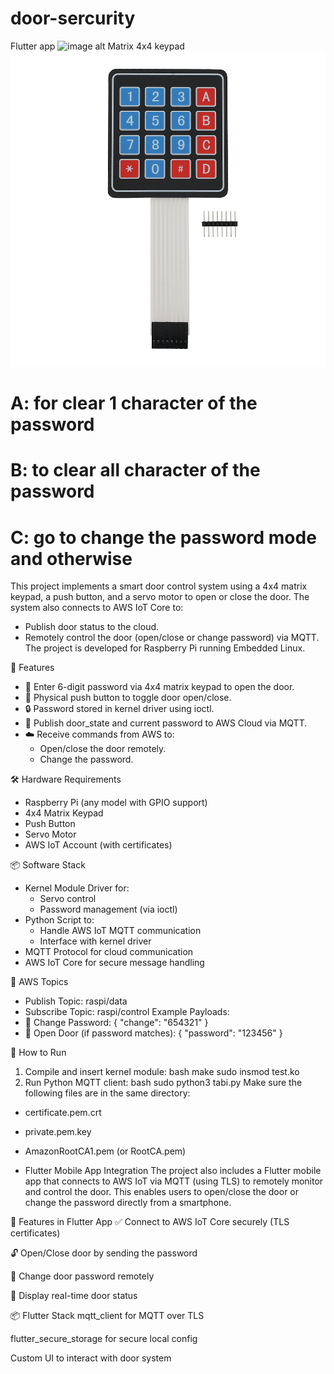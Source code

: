 # door-sercurity
Flutter app
![image alt]([https://github.com/hungtabi/door-sercurity/blob/5e26b874e96a3dd0ff748ea6a37e0cad62143190/27899.png](https://github.com/hungtabi/door-sercurity/blob/main/Screenshot%202025-06-01%20at%2013.37.16.png))
Matrix 4x4 keypad
![image alt](https://github.com/hungtabi/door-sercurity/blob/5e26b874e96a3dd0ff748ea6a37e0cad62143190/27899.png)
# A: for clear 1 character of the password
# B: to clear all character of the password
# C: go to change the password mode and otherwise

This project implements a smart door control system using a 4x4 matrix keypad, a push button, and a servo motor to open or close the door. The system also connects to AWS IoT Core to:
* Publish door status to the cloud.
* Remotely control the door (open/close or change password) via MQTT.
The project is developed for Raspberry Pi running Embedded Linux.

🧰 Features
* 🔢 Enter 6-digit password via 4x4 matrix keypad to open the door.
* 🔘 Physical push button to toggle door open/close.
* 🔒 Password stored in kernel driver using ioctl.
* 📡 Publish door_state and current password to AWS Cloud via MQTT.
* ☁️ Receive commands from AWS to:
    * Open/close the door remotely.
    * Change the password.

🛠️ Hardware Requirements
* Raspberry Pi (any model with GPIO support)
* 4x4 Matrix Keypad
* Push Button
* Servo Motor
* AWS IoT Account (with certificates)

📦 Software Stack
* Kernel Module Driver for:
    * Servo control
    * Password management (via ioctl)
* Python Script to:
    * Handle AWS IoT MQTT communication
    * Interface with kernel driver
* MQTT Protocol for cloud communication
* AWS IoT Core for secure message handling

📡 AWS Topics
* Publish Topic: raspi/data
* Subscribe Topic: raspi/control
Example Payloads:
* 🔑 Change Password:
{ "change": "654321" }
* 🚪 Open Door (if password matches):
{ "password": "123456" }

🚀 How to Run
1. Compile and insert kernel module:
bash
make
sudo insmod test.ko
2. Run Python MQTT client:
bash
sudo python3 tabi.py
Make sure the following files are in the same directory:
* certificate.pem.crt
* private.pem.key
* AmazonRootCA1.pem (or RootCA.pem)


* Flutter Mobile App Integration
The project also includes a Flutter mobile app that connects to AWS IoT via MQTT (using TLS) to remotely monitor and control the door. This enables users to open/close the door or change the password directly from a smartphone.

🧰 Features in Flutter App
✅ Connect to AWS IoT Core securely (TLS certificates)

🔓 Open/Close door by sending the password

🔑 Change door password remotely

📡 Display real-time door status

📦 Flutter Stack
mqtt_client for MQTT over TLS

flutter_secure_storage for secure local config

Custom UI to interact with door system
